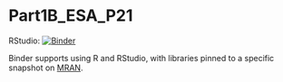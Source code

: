 # Part1B_ESA_P21

RStudio: [![Binder](http://mybinder.org/badge_logo.svg)](http://mybinder.org/v2/gh/ett20/test-practical/main?urlpath=rstudio)

Binder supports using R and RStudio, with libraries pinned to a specific 
snapshot on [MRAN](https://mran.microsoft.com/documents/rro/reproducibility).
